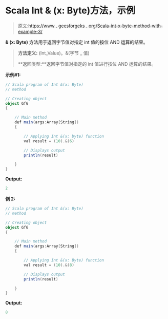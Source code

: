 # Scala Int & (x: Byte)方法，示例

> 原文:[https://www . geesforgeks . org/Scala-int-x-byte-method-with-example-3/](https://www.geeksforgeeks.org/scala-int-x-byte-method-with-example-3/)

**& (x: Byte)** 方法用于返回字节值对指定 int 值的按位 AND 运算的结果。

> **方法定义:** (Int_Value)。&(字节 _ 值)
> 
> **返回类型:**返回字节值对指定的 int 值进行按位 AND 运算的结果。

**示例#1:**

```scala
// Scala program of Int &(x: Byte)
// method

// Creating object
object GfG
{ 

    // Main method
    def main(args:Array[String])
    {

        // Applying Int &(x: byte) function
        val result = (10).&(6)

        // Displays output
        println(result)

    }
} 
```

**Output:**

```scala
2

```

**例 2:**

```scala
// Scala program of Int &(x: Byte)
// method

// Creating object
object GfG
{ 

    // Main method
    def main(args:Array[String])
    {

        // Applying Int &(x: Byte) function
        val result = (10).&(8)

        // Displays output
        println(result)

    }
} 
```

**Output:**

```scala
8

```